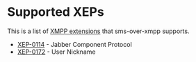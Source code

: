 # Supported XEPs

This is a list of [XMPP extensions](https://xmpp.org/extensions) that
sms-over-xmpp supports.

  * [XEP-0114](https://xmpp.org/extensions/xep-0114.html) - Jabber Component Protocol
  * [XEP-0172](http://xmpp.org/extensions/xep-0172.html) - User Nickname
